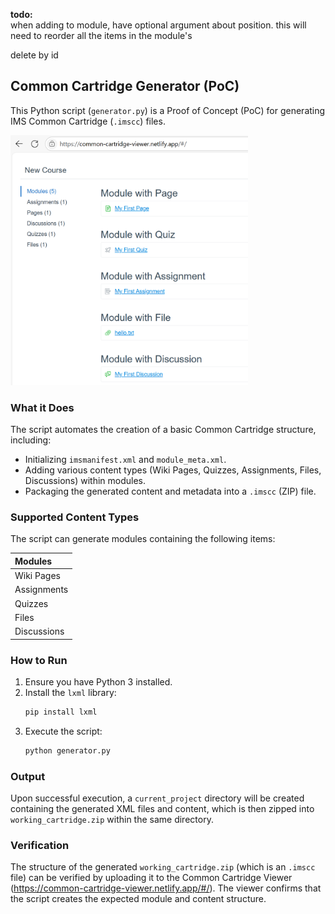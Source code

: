 <b>todo:</b><br>
when adding to module, have optional argument about position. this will need to reorder all the items in the module's <slot>

delete by id

## Common Cartridge Generator (PoC)

This Python script (`generator.py`) is a Proof of Concept (PoC) for generating IMS Common Cartridge (`.imscc`) files.

<img src="https://raw.githubusercontent.com/RetributionByRevenue/Common_Cartridge_Generator_POC/refs/heads/main/Result.PNG" width=380 height=400>

### What it Does

The script automates the creation of a basic Common Cartridge structure, including:
- Initializing `imsmanifest.xml` and `module_meta.xml`.
- Adding various content types (Wiki Pages, Quizzes, Assignments, Files, Discussions) within modules.
- Packaging the generated content and metadata into a `.imscc` (ZIP) file.

### Supported Content Types

The script can generate modules containing the following items:

| Modules |
| :----------- |
| Wiki Pages   |
| Assignments  |
| Quizzes      |
| Files        |
| Discussions  |

### How to Run

1.  Ensure you have Python 3 installed.
2.  Install the `lxml` library:
    ```bash
    pip install lxml
    ```
3.  Execute the script:
    ```bash
    python generator.py
    ```

### Output

Upon successful execution, a `current_project` directory will be created containing the generated XML files and content, which is then zipped into `working_cartridge.zip` within the same directory.

### Verification

The structure of the generated `working_cartridge.zip` (which is an `.imscc` file) can be verified by uploading it to the Common Cartridge Viewer (https://common-cartridge-viewer.netlify.app/#/). The viewer confirms that the script creates the expected module and content structure.

